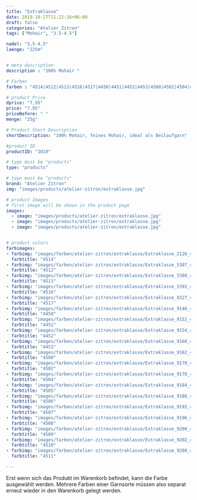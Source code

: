 ```yaml
---
title: "Extraklasse"
date: 2019-10-17T11:22:16+06:00
draft: false
categories: "Atelier Zitron"
tags: ["Mohair", "3.5-4.5"]	

nadel: "3,5-4,5" 
laenge: "225m"	


# meta description
description : "100% Mohair "

# Farben
farben : "4514|4512|4513|4516|4517|4450|4451|4452|4453|4500|4502|4504|4505|4506|4507|4508|4509|4510|4511"

# product Price
dprice: "7,95"
price: "7.95"
priceBefore: " "
menge: "25g"

# Product Short Description
shortDescription: "100% Mohair, feines Mohair, ideal als Beilaufgarn"

#product ID
productID: "1010"

# type must be "products"
type: "products"

# type must be "products"
brand: "Atelier Zitron"
img: "images/products/atelier-zitron/extraklasse.jpg"   

# product Images
# first image will be shown in the product page
images:
  - image: "images/products/atelier-zitron/extraklasse.jpg"
  - image: "images/products/atelier-zitron/extraklasse.jpg"
  - image: "images/products/atelier-zitron/extraklasse.jpg"


# product colors
farbimages:
- farbimg: "images/farben/atelier-zitron/extraklasse/Extraklasse_2126_4514_1.jpg"	
  farbtitle: "4514"
- farbimg: "images/farben/atelier-zitron/extraklasse/Extraklasse_5387_4512_1.jpg"	
  farbtitle: "4512"
- farbimg: "images/farben/atelier-zitron/extraklasse/Extraklasse_5388_4513_1.jpg"	
  farbtitle: "4513"
- farbimg: "images/farben/atelier-zitron/extraklasse/Extraklasse_5391_4516_1.jpg"	
  farbtitle: "4516"
- farbimg: "images/farben/atelier-zitron/extraklasse/Extraklasse_8327_4517_1.jpg"	
  farbtitle: "4517"
- farbimg: "images/farben/atelier-zitron/extraklasse/Extraklasse_9146_4450_1.jpg"	
  farbtitle: "4450"
- farbimg: "images/farben/atelier-zitron/extraklasse/Extraklasse_9152_4451_1.jpg"	
  farbtitle: "4451"
- farbimg: "images/farben/atelier-zitron/extraklasse/Extraklasse_9154_4452_1.jpg"	
  farbtitle: "4452"
- farbimg: "images/farben/atelier-zitron/extraklasse/Extraklasse_9160_4453_1.jpg"	
  farbtitle: "4453"
- farbimg: "images/farben/atelier-zitron/extraklasse/Extraklasse_9162_4500_1.jpg"	
  farbtitle: "4500"
- farbimg: "images/farben/atelier-zitron/extraklasse/Extraklasse_9170_4502_1.jpg"	
  farbtitle: "4502"
- farbimg: "images/farben/atelier-zitron/extraklasse/Extraklasse_9178_4504_1.jpg"	
  farbtitle: "4504"
- farbimg: "images/farben/atelier-zitron/extraklasse/Extraklasse_9184_4505_1.jpg"
  farbtitle: "4505"
- farbimg: "images/farben/atelier-zitron/extraklasse/Extraklasse_9186_4506_1.jpg"	
  farbtitle: "4506"
- farbimg: "images/farben/atelier-zitron/extraklasse/Extraklasse_9192_4507_1.jpg"	
  farbtitle: "4507"
- farbimg: "images/farben/atelier-zitron/extraklasse/Extraklasse_9196_4508_1.jpg"	
  farbtitle: "4508"
- farbimg: "images/farben/atelier-zitron/extraklasse/Extraklasse_9200_4509_1.jpg"	
  farbtitle: "4509"
- farbimg: "images/farben/atelier-zitron/extraklasse/Extraklasse_9202_4510_1.jpg"	
  farbtitle: "4510"
- farbimg: "images/farben/atelier-zitron/extraklasse/Extraklasse_9208_4511_1.jpg"	
  farbtitle: "4511"

---
```


Erst wenn sich das Produkt im Warenkorb befindet, kann die Farbe ausgewählt werden.
Mehrere Farben einer Garnsorte müssen also separat erneut wieder in den Warenkorb gelegt werden.
